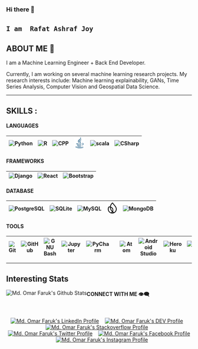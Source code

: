 ### Hi there 👋

##  `I am  Rafat Ashraf Joy` 



## ABOUT ME 👋 

I am a Machine Learning Engineer + Back End Developer.

Currently, I am working on several machine learning research projects. My research interests include: Machine learning explainability, GANs, Time Series Analysis, Computer Vision and Geospatial Data Science.
<!--
I'm a full-stack software engineer working with **Python**, **Django**, **Vue.js**, **Docker**.
-->

---
## SKILLS :

#### LANGUAGES
<img alt="Python" width="30px" src="https://raw.githubusercontent.com/simple-icons/simple-icons/develop/icons/python.svg"/>|<img alt="R" width="30px" src="https://raw.githubusercontent.com/simple-icons/simple-icons/develop/icons/r.svg"/>|<img alt="CPP" width="30px" src="https://raw.githubusercontent.com/simple-icons/simple-icons/develop/icons/cplusplus.svg"/>|<img alt="Java" width="30px" src="https://raw.githubusercontent.com/simple-icons/simple-icons/develop/icons/java.svg"/>|<img alt="scala" width="30px" src="https://raw.githubusercontent.com/simple-icons/simple-icons/develop/icons/scala.svg"/>|<img alt="CSharp" width="30px" src="https://raw.githubusercontent.com/simple-icons/simple-icons/develop/icons/csharp.svg"/>
|--|--|--|--|--|--|
 
<!--
![Python](https://img.shields.io/badge/-Python-%233776AB?style=flat-square&logo=Python&logoColor=ffffff)
![HTML5](https://img.shields.io/badge/-HTML5-%23E44D27?style=flat-square&logo=html5&logoColor=ffffff)
![CSS3](https://img.shields.io/badge/-CSS3-%231572B6?style=flat-square&logo=css3)
![JavaScript](https://img.shields.io/badge/-JavaScript-%23F7DF1C?style=flat-square&logo=javascript&logoColor=000000&labelColor=%23F7DF1C&color=%23FFCE5A)
![Java](https://img.shields.io/badge/-Java-%23007396?style=flat-square&logo=Java)
![C](https://img.shields.io/badge/-C-%23A8B9CC?style=flat-square&logo=C&logoColor=%23222222)
-->

#### FRAMEWORKS
<img alt="Django" width="30px" src="https://raw.githubusercontent.com/simple-icons/simple-icons/develop/icons/django.svg"/>|<img alt="React" width="30px" src="https://raw.githubusercontent.com/simple-icons/simple-icons/develop/icons/react.svg"/>|<img alt="Bootstrap" width="30px" src="https://raw.githubusercontent.com/simple-icons/simple-icons/develop/icons/bootstrap.svg"/>
|--|--|--|

<!--
![Django](https://img.shields.io/badge/-Django-%23092E20?style=flat-square&logo=Django&logoColor=white)
![vue.js](https://img.shields.io/badge/-Vue.js-%23555555?style=flat-square&logo=vue.js&logoColor=%2341B883)
![Bootstrap](https://img.shields.io/badge/-Bootstrap-%23563D7C?style=flat-square&logo=Bootstrap)
-->

#### DATABASE
<img alt="PostgreSQL" width="30px" src="https://raw.githubusercontent.com/simple-icons/simple-icons/develop/icons/postgresql.svg"/>|<img alt="SQLite" width="30px" src="https://raw.githubusercontent.com/simple-icons/simple-icons/develop/icons/sqlite.svg"/>|<img alt="MySQL" width="30px" src="https://raw.githubusercontent.com/simple-icons/simple-icons/develop/icons/mysql.svg"/>|<img alt="Firebase" width="30px" src="https://raw.githubusercontent.com/simple-icons/simple-icons/develop/icons/firebase.svg"/>|<img alt="MongoDB" width="30px" src="https://raw.githubusercontent.com/simple-icons/simple-icons/develop/icons/mongodb.svg"/>
|--|--|--|--|--|
 
<!--
![PostgreSQL](https://img.shields.io/badge/-PostgreSQL-%23336791?style=flat-square&logo=PostgreSQL)
![SQLite](https://img.shields.io/badge/-SQLite-%23003B57?style=flat-square&logo=SQLite)
![MySQL](https://img.shields.io/badge/-MySQL-%234479A1?style=flat-square&logo=MySQL&logoColor=white)
![Firebase](https://img.shields.io/badge/-Firebase-2E2E2E?style=flat-square&logo=firebase&logoColor=ffcb2b)
-->

#### TOOLS
<img alt="Git" width="30px" src="https://raw.githubusercontent.com/simple-icons/simple-icons/develop/icons/git.svg"/>|<img alt="GitHub" width="30px" src="https://raw.githubusercontent.com/simple-icons/simple-icons/develop/icons/github.svg"/>|<img alt="GNU Bash" width="30px" src="https://raw.githubusercontent.com/simple-icons/simple-icons/develop/icons/gnubash.svg"/>|<img alt="Jupyter" width="30px" src="https://raw.githubusercontent.com/simple-icons/simple-icons/develop/icons/jupyter.svg"/>|<img alt="PyCharm" width="30px" src="https://raw.githubusercontent.com/simple-icons/simple-icons/develop/icons/pycharm.svg"/>|<img alt="VSCode" width="30px" src="https://raw.githubusercontent.com/simple-icons/simple-icons/develop/icons/visualstudiocode.svg"/>|<img alt="Atom" width="30px" src="https://raw.githubusercontent.com/simple-icons/simple-icons/develop/icons/atom.svg"/>|<img alt="Android Studio" width="30px" src="https://raw.githubusercontent.com/simple-icons/simple-icons/develop/icons/androidstudio.svg"/>|<img alt="Heroku" width="30px" src="https://raw.githubusercontent.com/simple-icons/simple-icons/develop/icons/heroku.svg"/>|<img alt="Ubuntu" width="30px" src="https://raw.githubusercontent.com/simple-icons/simple-icons/develop/icons/ubuntu.svg"/>
|--|--|--|--|--|--|--|--|--|--|

<!--
![Git](https://img.shields.io/badge/-Git-%23F05032?style=flat-square&logo=git&logoColor=%23ffffff)
![GitHub](https://img.shields.io/badge/-GitHub-181717?style=flat-square&logo=github)
![GNU Bash](https://img.shields.io/badge/-GNU%20Bash-%234EAA25?style=flat-square&logo=GNU-Bash&logoColor=ffffff)
![Jupyter](http://img.shields.io/badge/-Jupyter-%23585959?style=flat-square&logo=Jupyter)
![JetBrains](http://img.shields.io/badge/-JetBrains-%23000000?style=flat-square&logo=JetBrains)
![Android Studio](http://img.shields.io/badge/-Android%20Studio-%233DDC84?style=flat-square&logo=Android-Studio&logoColor=222222)
![Heroku](http://img.shields.io/badge/-Heroku-400099?style=flat-square&logo=heroku&logoColor=white)
![VS Code](http://img.shields.io/badge/-VS%20Code-007ACC?style=flat-square&logo=visual-studio-code&logoColor=ffffff)
-->

<!--
<p>
  <img alt="Plugin on redmine.org" src="https://img.shields.io/redmine/plugin/stars/redmine_xlsx_format_issue_exporter?color=blue&label=python&logo=python&style=for-the-badge">
  <img alt="Plugin on redmine.org" src="https://img.shields.io/redmine/plugin/stars/redmine_xlsx_format_issue_exporter?color=red&label=django&logo=django&style=for-the-badge">
  <img alt="Mozilla Add-on" src="https://img.shields.io/amo/stars/dustman?color=yellow&label=javascript&logo=javascript&style=for-the-badge">
  <img alt="Plugin on redmine.org" src="https://img.shields.io/redmine/plugin/stars/redmine_xlsx_format_issue_exporter?color=red&label=html&logo=html5&style=for-the-badge">
  <img alt="Plugin on redmine.org" src="https://img.shields.io/redmine/plugin/stars/redmine_xlsx_format_issue_exporter?color=%23BE1C38&label=css&logo=css3&style=for-the-badge">
  <img alt="Plugin on redmine.org" src="https://img.shields.io/redmine/plugin/stars/redmine_xlsx_format_issue_exporter?color=%237952B3&label=bootstrap&logo=bootstrap&style=for-the-badge">  
  <img alt="Plugin on redmine.org" src="https://img.shields.io/redmine/plugin/stars/redmine_xlsx_format_issue_exporter?color=%23316192&label=postgresql&logo=postgresql&style=for-the-badge">
  <img alt="Plugin on redmine.org" src="https://img.shields.io/redmine/plugin/stars/redmine_xlsx_format_issue_exporter?color=%23E37A08&label=mysql&logo=mysql&style=for-the-badge"> 
  <img alt="Plugin on redmine.org" src="https://img.shields.io/redmine/plugin/stars/redmine_xlsx_format_issue_exporter?color=%23044A60&label=sqlite&logo=sqlite&logoColor=%234CA5DC&style=for-the-badge">
  <img alt="Mozilla Add-on" src="https://img.shields.io/amo/stars/dustman?color=%23F37726&label=jupyter&logo=jupyter&style=for-the-badge">
  <img alt="Mozilla Add-on" src="https://img.shields.io/amo/stars/dustman?color=yellow&label=firebase&logo=firebase&style=for-the-badge">
  <img alt="Mozilla Add-on" src="https://img.shields.io/amo/stars/dustman?color=%23A9C3DD&label=c&logo=c&style=for-the-badge">
  <img alt="Mozilla Add-on" src="https://img.shields.io/amo/stars/dustman?color=%23F8981D&label=java&logo=java&logoColor=%23F8981D&style=for-the-badge">
  <img alt="Mozilla Add-on" src="https://img.shields.io/amo/stars/dustman?color=%2341B883&label=Vue.js&logo=vue.js&style=for-the-badge">
  <img alt="Mozilla Add-on" src="https://img.shields.io/amo/stars/dustman?color=%2378CFF5&label=jQuery&logo=jQuery&logoColor=%2378CFF5&style=for-the-badge">
</p>
-->

<!--
## Stack I work with
<code><img height="50" src="https://www.vectorlogo.zone/logos/python/python-ar21.svg"></code>
<code><img height="50" src="https://www.vectorlogo.zone/logos/djangoproject/djangoproject-ar21.svg"></code>
<code><img height="50" src="https://www.vectorlogo.zone/logos/getbootstrap/getbootstrap-ar21.svg"></code>
<code><img height="50" src="https://www.vectorlogo.zone/logos/postgresql/postgresql-horizontal.svg"></code>
<code><img height="50" src="https://www.vectorlogo.zone/logos/sqlite/sqlite-ar21.svg"></code>
<code><img height="50" src="https://www.vectorlogo.zone/logos/mysql/mysql-horizontal.svg"></code>
<code><img height="50" src="https://www.vectorlogo.zone/logos/github/github-ar21.svg"></code>
<code><img height="50" src="https://www.vectorlogo.zone/logos/bitbucket/bitbucket-ar21.svg"></code>
<code><img height="50" src="https://www.vectorlogo.zone/logos/git-scm/git-scm-ar21.svg"></code>
<code><img height="50" src="https://www.vectorlogo.zone/logos/apache/apache-official.svg"></code>
<code><img height="50" src="https://www.vectorlogo.zone/logos/linux/linux-ar21.svg"></code>
<code><img height="50" src="https://www.vectorlogo.zone/logos/ubuntu/ubuntu-ar21.svg"></code>
<code><img height="50" src="https://www.vectorlogo.zone/logos/gnu_bash/gnu_bash-ar21.svg"></code>
<code><img height="50" src="https://www.vectorlogo.zone/logos/heroku/heroku-ar21.svg"></code>
-->

---
## Interesting Stats
<!--
![Omar's stats](https://github-readme-stats.vercel.app/api?username=IamOmar22&show_icons=true)
[![Omar's github stats](https://github-readme-stats.vercel.app/api?username=IamOmar22&theme=dracula&show_icons=true)](https://github.com/IamOmar22)
[![Omar's github stats](https://github-readme-stats.vercel.app/api?username=IamOmar22&theme=tokyonight&show_icons=true)](https://github.com/IamOmar22)
-->

<img align="left" alt="Md. Omar Faruk's Github Stats" src="https://github-readme-stats.vercel.app/api?username=IamOmar22&theme=tokyonight&show_icons=true" />

#### CONNECT WITH ME 👁‍🗨
</br>
<p align="center">
<a href="https://www.linkedin.com/in/iamomar22" target="_blank"><img src="https://cdn.jsdelivr.net/npm/simple-icons@v3/icons/linkedin.svg" alt="Md. Omar Faruk's LinkedIn Profile" height="30" width="30"></a>&nbsp;&nbsp;&nbsp; <a href="https://dev.to/iamomar22" target="_blank"><img src="https://d2fltix0v2e0sb.cloudfront.net/dev-badge.svg" alt="Md. Omar Faruk's DEV Profile" height="30" width="30"></a>&nbsp;&nbsp;&nbsp; <a href="https://stackoverflow.com/users/14398143/md-omar-faruk" target="_blank"> <img src="https://cdn.jsdelivr.net/npm/simple-icons@v3/icons/stackoverflow.svg" alt="Md. Omar Faruk's Stackoverflow Profile" height="30" width="30"></a>&nbsp;&nbsp;&nbsp; <a href="https://twitter.com/IamOmaR222" target="_blank"><img src="https://cdn.jsdelivr.net/npm/simple-icons@v3/icons/twitter.svg" alt="Md. Omar Faruk's Twitter Profile" height="30" width="30"></a>&nbsp;&nbsp;&nbsp; <a href="https://www.facebook.com/IamOmaR22" target="_blank"><img src="https://cdn.jsdelivr.net/npm/simple-icons@v3/icons/facebook.svg" alt="Md. Omar Faruk's Facebook Profile" height="30" width="30"></a>&nbsp;&nbsp;&nbsp; <a href="https://www.instagram.com/iamomar_22/" target="_blank"><img src="https://cdn.jsdelivr.net/npm/simple-icons@v3/icons/instagram.svg" alt="Md. Omar Faruk's Instagram Profile" height="30" width="30"></a> 
</p> 

<!--
<p align="center">
  <img src="https://github-readme-stats.vercel.app/api?username=IamOmar22&theme=tokyonight&show_icons=true" />
</p> 
-->

<!--
[![Top Langs](https://github-readme-stats.vercel.app/api/top-langs/?username=IamOmar22&theme=tokyonight)](https://github.com/IamOmar22)
-->

<!--
<p align="center">
   <img src="https://github-readme-stats.vercel.app/api?username=IamOmar22&show_icons=true&theme=dracula" />&nbsp;&nbsp;&nbsp;&nbsp;
   <img src="https://github-readme-stats.vercel.app/api/top-langs/?username=IamOmar22">
</p> 
-->











<!--
**rajoy99/rajoy99** is a ✨ _special_ ✨ repository because its `README.md` (this file) appears on your GitHub profile.

Here are some ideas to get you started:

- 🔭 I’m currently working on ...
- 🌱 I’m currently learning ...
- 👯 I’m looking to collaborate on ...
- 🤔 I’m looking for help with ...
- 💬 Ask me about ...
- 📫 How to reach me: ...
- 😄 Pronouns: ...
- ⚡ Fun fact: ...
-->
